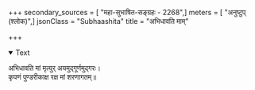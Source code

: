 +++
secondary_sources = [ "महा-सुभाषित-सङ्ग्रहः - 2268",]
meters = [ "अनुष्टुप् (श्लोक)",]
jsonClass = "Subhaashita"
title = "अभिधावति माम्"

+++

<details open><summary>Text</summary>

अभिधावति मां मृत्युर् अयमुद्गूर्णमुद्गरः।  
कृपणं पुण्डरीकाक्ष रक्ष मां शरणागतम्॥
</details>
